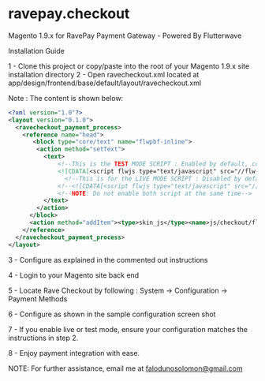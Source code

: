 # ravepay.checkout
Magento 1.9.x for RavePay Payment Gateway - Powered By Flutterwave

Installation Guide

1 - Clone this project or copy/paste into the root of your Magento 1.9.x site installation directory
2 - Open ravecheckout.xml located at app/design/frontend/base/default/layout/ravecheckout.xml

Note : The content is shown below:

``` xml
<?xml version="1.0"?>
<layout version="0.1.0">
  <ravecheckout_payment_process>
    <reference name="head">
       <block type="core/text" name="flwpbf-inline">
        <action method="setText">
          <text>
              <!--This is the TEST MODE SCRIPT : Enabled by default, comment the line below to disable test mode -->
              <![CDATA[<script flwjs type="text/javascript" src="//flw-pms-dev.eu-west-1.elasticbeanstalk.com/flwv3-pug/getpaidx/api/flwpbf-inline.js"></script>]]> 
                <!--This is for the LIVE MODE SCRIPT : Disabled by default, ucomment the line below to enable live mode-->
              <!--<![CDATA[<script flwjs type="text/javascript" src="//api.ravepay.co/flwv3-pug/getpaidx/api/flwpbf-inline.js"></script>]]>-->
              <!--NOTE: Do not enable both script at the same time-->
          </text>
        </action>
      </block>
      <action method="addItem"><type>skin_js</type><name>js/checkout/flwpgate-inline.js</name></action>
    </reference>
  </ravecheckout_payment_process>
</layout>
``` 

3 - Configure as explained in the commented out instructions

4 - Login to your Magento site back end 

5 - Locate Rave Checkout by following : System -> Configuration -> Payment Methods

6 - Configure as shown in the sample configuration screen shot

7 - If you enable live or test mode, ensure your configuration matches the instructions in step 2.

8 - Enjoy payment integration with ease.

NOTE: For further assistance, email me at falodunosolomon@gmail.com